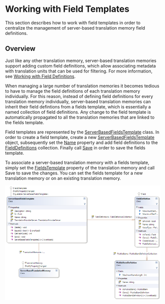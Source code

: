 Working with Field Templates
=====
This section describes how to work with field templates in order to centralize the management of server-based translation memory field definitions.

Overview
-----
Just like any other translation memory, server-based translation memories support adding custom field definitions, which allow associating metadata with translation units that can be used for filtering. For more information, see [Working with Field Definitions](working_with_field_definitions.md).

When managing a large number of translation memories it becomes tedious to have to manage the field definitions of each translation memory individually. For this reason, instead of defining field definitions for every translation memory individually, server-based translation memories can inherit their field defintions from a fields template, which is essentially a named collection of field definitions. Any change to the field template is automatically propagated to all the translation memories that are linked to the fields template.

Field templates are represented by the [ServerBasedFieldsTemplate](../../api/translationmemory/Sdl.LanguagePlatform.TranslationMemoryApi.ServerBasedFieldsTemplate.yml) class. In order to create a field template, create a new [ServerBasedFieldsTemplate](../../api/translationmemory/Sdl.LanguagePlatform.TranslationMemoryApi.ServerBasedFieldsTemplate.yml) object, subsequently set the [Name](../../api/translationmemory/Sdl.LanguagePlatform.TranslationMemoryApi.ServerBasedFieldsTemplate.yml#Sdl_LanguagePlatform_TranslationMemoryApi_ServerBasedFieldsTemplate_Name) property and add field definitions to the [FieldDefinitions](../../api/translationmemory/Sdl.LanguagePlatform.TranslationMemoryApi.ServerBasedFieldsTemplate.yml#Sdl_LanguagePlatform_TranslationMemoryApi_ServerBasedFieldsTemplate_FieldDefinitions) collection. Finally call [Save](../../api/translationmemory/Sdl.LanguagePlatform.TranslationMemoryApi.ServerBasedFieldsTemplate.yml#Sdl_LanguagePlatform_TranslationMemoryApi_ServerBasedFieldsTemplate_Save) in order to save the fields template.

To associate a server-based translation memory with a fields template, simply set the [FieldsTemplate](../../api/translationmemory/Sdl.LanguagePlatform.TranslationMemoryApi.ServerBasedTranslationMemory.yml#Sdl_LanguagePlatform_TranslationMemoryApi_ServerBasedTranslationMemory_FieldsTemplate) property of the translation memory and call Save to save the changes. You can set the fields template for a new translation memory or on an existing translation memory.



<img style="display:block; " src="images/FieldsTemplate.png"/>
